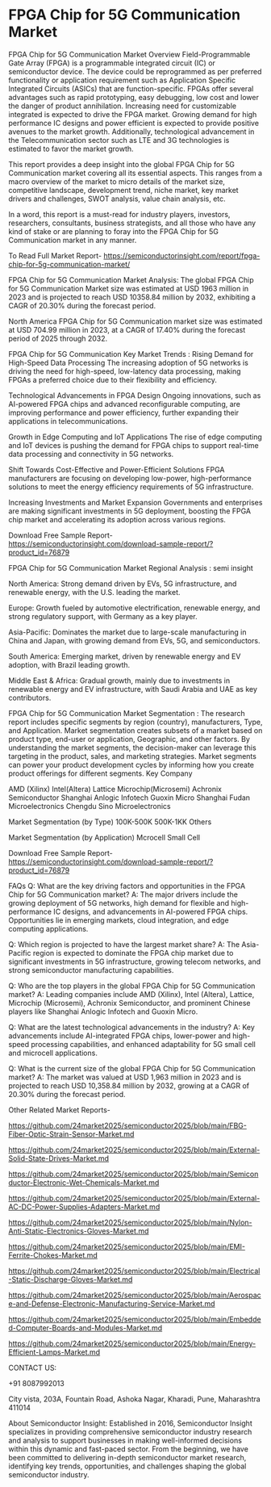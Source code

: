 <h1>FPGA Chip for 5G Communication Market</h1>
FPGA Chip for 5G Communication Market Overview
Field-Programmable Gate Array (FPGA) is a programmable integrated circuit (IC) or semiconductor device. The device could be reprogrammed as per preferred functionality or application requirement such as Application Specific Integrated Circuits (ASICs) that are function-specific. FPGAs offer several advantages such as rapid prototyping, easy debugging, low cost and lower the danger of product annihilation. Increasing need for customizable integrated is expected to drive the FPGA market. Growing demand for high performance IC designs and power efficient is expected to provide positive avenues to the market growth. Additionally, technological advancement in the Telecommunication sector such as LTE and 3G technologies is estimated to favor the market growth.

This report provides a deep insight into the global FPGA Chip for 5G Communication market covering all its essential aspects. This ranges from a macro overview of the market to micro details of the market size, competitive landscape, development trend, niche market, key market drivers and challenges, SWOT analysis, value chain analysis, etc.

In a word, this report is a must-read for industry players, investors, researchers, consultants, business strategists, and all those who have any kind of stake or are planning to foray into the FPGA Chip for 5G Communication market in any manner.

To Read Full Market Report-
https://semiconductorinsight.com/report/fpga-chip-for-5g-communication-market/

FPGA Chip for 5G Communication Market Analysis:
The global FPGA Chip for 5G Communication Market size was estimated at USD 1963 million in 2023 and is projected to reach USD 10358.84 million by 2032, exhibiting a CAGR of 20.30% during the forecast period.

North America FPGA Chip for 5G Communication market size was estimated at USD 704.99 million in 2023, at a CAGR of 17.40% during the forecast period of 2025 through 2032.

FPGA Chip for 5G Communication Key Market Trends :
Rising Demand for High-Speed Data Processing
The increasing adoption of 5G networks is driving the need for high-speed, low-latency data processing, making FPGAs a preferred choice due to their flexibility and efficiency.

Technological Advancements in FPGA Design
Ongoing innovations, such as AI-powered FPGA chips and advanced reconfigurable computing, are improving performance and power efficiency, further expanding their applications in telecommunications.

Growth in Edge Computing and IoT Applications
The rise of edge computing and IoT devices is pushing the demand for FPGA chips to support real-time data processing and connectivity in 5G networks.

Shift Towards Cost-Effective and Power-Efficient Solutions
FPGA manufacturers are focusing on developing low-power, high-performance solutions to meet the energy efficiency requirements of 5G infrastructure.

Increasing Investments and Market Expansion
Governments and enterprises are making significant investments in 5G deployment, boosting the FPGA chip market and accelerating its adoption across various regions.

Download Free Sample Report-
https://semiconductorinsight.com/download-sample-report/?product_id=76879

FPGA Chip for 5G Communication Market Regional Analysis :
semi insight

North America:
Strong demand driven by EVs, 5G infrastructure, and renewable energy, with the U.S. leading the market.

Europe:
Growth fueled by automotive electrification, renewable energy, and strong regulatory support, with Germany as a key player.

Asia-Pacific:
Dominates the market due to large-scale manufacturing in China and Japan, with growing demand from EVs, 5G, and semiconductors.

South America:
Emerging market, driven by renewable energy and EV adoption, with Brazil leading growth.

Middle East & Africa:
Gradual growth, mainly due to investments in renewable energy and EV infrastructure, with Saudi Arabia and UAE as key contributors.

FPGA Chip for 5G Communication Market Segmentation :
The research report includes specific segments by region (country), manufacturers, Type, and Application. Market segmentation creates subsets of a market based on product type, end-user or application, Geographic, and other factors. By understanding the market segments, the decision-maker can leverage this targeting in the product, sales, and marketing strategies. Market segments can power your product development cycles by informing how you create product offerings for different segments.
Key Company

AMD (Xilinx)
Intel(Altera)
Lattice
Microchip(Microsemi)
Achronix Semiconductor
Shanghai Anlogic Infotech
Guoxin Micro
Shanghai Fudan Microelectronics
Chengdu Sino Microelectronics

Market Segmentation (by Type)
100K-500K
500K-1KK
Others

Market Segmentation (by Application)
Mcrocell
Small Cell

Download Free Sample Report-
https://semiconductorinsight.com/download-sample-report/?product_id=76879

FAQs
Q: What are the key driving factors and opportunities in the FPGA Chip for 5G Communication market?
A: The major drivers include the growing deployment of 5G networks, high demand for flexible and high-performance IC designs, and advancements in AI-powered FPGA chips. Opportunities lie in emerging markets, cloud integration, and edge computing applications.

Q: Which region is projected to have the largest market share?
A: The Asia-Pacific region is expected to dominate the FPGA chip market due to significant investments in 5G infrastructure, growing telecom networks, and strong semiconductor manufacturing capabilities.

Q: Who are the top players in the global FPGA Chip for 5G Communication market?
A: Leading companies include AMD (Xilinx), Intel (Altera), Lattice, Microchip (Microsemi), Achronix Semiconductor, and prominent Chinese players like Shanghai Anlogic Infotech and Guoxin Micro.

Q: What are the latest technological advancements in the industry?
A: Key advancements include AI-integrated FPGA chips, lower-power and high-speed processing capabilities, and enhanced adaptability for 5G small cell and microcell applications.

Q: What is the current size of the global FPGA Chip for 5G Communication market?
A: The market was valued at USD 1,963 million in 2023 and is projected to reach USD 10,358.84 million by 2032, growing at a CAGR of 20.30% during the forecast period.

Other Related Market Reports-

https://github.com/24market2025/semiconductor2025/blob/main/FBG-Fiber-Optic-Strain-Sensor-Market.md

https://github.com/24market2025/semiconductor2025/blob/main/External-Solid-State-Drives-Market.md

https://github.com/24market2025/semiconductor2025/blob/main/Semiconductor-Electronic-Wet-Chemicals-Market.md

https://github.com/24market2025/semiconductor2025/blob/main/External-AC-DC-Power-Supplies-Adapters-Market.md

https://github.com/24market2025/semiconductor2025/blob/main/Nylon-Anti-Static-Electronics-Gloves-Market.md

https://github.com/24market2025/semiconductor2025/blob/main/EMI-Ferrite-Chokes-Market.md

https://github.com/24market2025/semiconductor2025/blob/main/Electrical-Static-Discharge-Gloves-Market.md

https://github.com/24market2025/semiconductor2025/blob/main/Aerospace-and-Defense-Electronic-Manufacturing-Service-Market.md

https://github.com/24market2025/semiconductor2025/blob/main/Embedded-Computer-Boards-and-Modules-Market.md

https://github.com/24market2025/semiconductor2025/blob/main/Energy-Efficient-Lamps-Market.md

CONTACT US:

+91 8087992013

City vista, 203A, Fountain Road, Ashoka Nagar, Kharadi, Pune, Maharashtra 411014

About Semiconductor Insight:
Established in 2016, Semiconductor Insight specializes in providing comprehensive semiconductor industry research and analysis to support businesses in making well-informed decisions within this dynamic and fast-paced sector. From the beginning, we have been committed to delivering in-depth semiconductor market research, identifying key trends, opportunities, and challenges shaping the global semiconductor industry.
